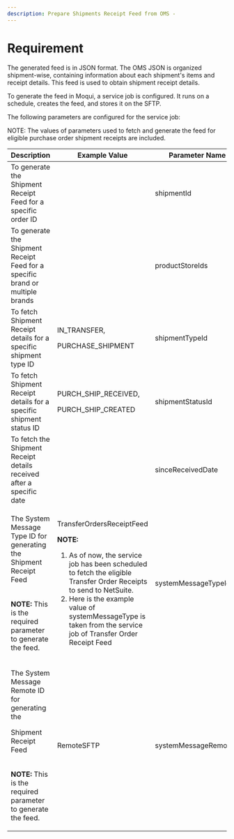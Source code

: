 ```yaml
---
description: Prepare Shipments Receipt Feed from OMS -
---
```


# Requirement

The generated feed is in JSON format. The OMS JSON is organized shipment-wise, containing information about each shipment's items and receipt details. This feed is used to obtain shipment receipt details.

To generate the feed in Moqui, a service job is configured. It runs on a schedule, creates the feed, and stores it on the SFTP.

The following parameters are configured for the service job:

NOTE: The values of parameters used to fetch and generate the feed for eligible purchase order shipment receipts are included.

| **Description**                                                                                                                                                          | **Example Value**                                                                                                                                                                                                                                                                                                   | **Parameter Name**    |
| ------------------------------------------------------------------------------------------------------------------------------------------------------------------------ | ------------------------------------------------------------------------------------------------------------------------------------------------------------------------------------------------------------------------------------------------------------------------------------------------------------------- | --------------------- |
| To generate the Shipment Receipt Feed for a specific order ID                                                                                                            |                                                                                                                                                                                                                                                                                                                     | shipmentId            |
| To generate the Shipment Receipt Feed for a specific brand or multiple brands                                                                                            |                                                                                                                                                                                                                                                                                                                     | productStoreIds       |
| To fetch Shipment Receipt details for a specific shipment type ID                                                                                                        | <p>IN_TRANSFER,</p><p>PURCHASE_SHIPMENT</p>                                                                                                                                                                                                                                                                         | shipmentTypeId        |
| To fetch Shipment Receipt details for a specific shipment status ID                                                                                                      | <p>PURCH_SHIP_RECEIVED,</p><p>PURCH_SHIP_CREATED</p>                                                                                                                                                                                                                                                                | shipmentStatusId      |
| To fetch the Shipment Receipt details received after a specific date                                                                                                     |                                                                                                                                                                                                                                                                                                                     | sinceReceivedDate     |
| <p>The System Message Type ID for generating the Shipment Receipt Feed</p><p><br><strong>NOTE:</strong> This is the required parameter to generate the feed.</p>         | <p>TransferOrdersReceiptFeed</p><p><strong>NOTE:</strong></p><ol><li>As of now, the service job has been scheduled to fetch the eligible Transfer Order Receipts to send to NetSuite.</li><li>Here is the example value of systemMessageType is taken from the service job of Transfer Order Receipt Feed</li></ol> | systemMessageTypeId   |
| <p>The System Message Remote ID for generating the</p><p>Shipment Receipt Feed</p><p><br><strong>NOTE:</strong> This is the required parameter to generate the feed.</p> | RemoteSFTP                                                                                                                                                                                                                                                                                                          | systemMessageRemoteId |
